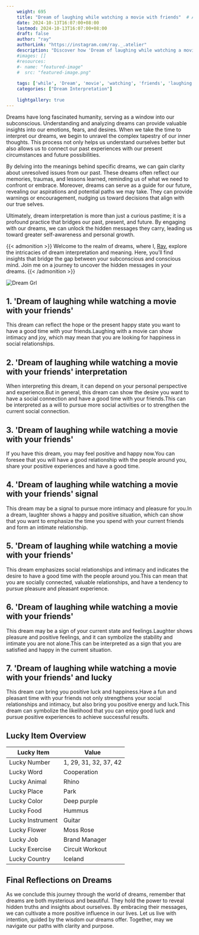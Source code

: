 ```yaml
---
    weight: 695
    title: "Dream of laughing while watching a movie with friends"  # Assuming 'title' column exists
    date: 2024-10-13T16:07:00+08:00
    lastmod: 2024-10-13T16:07:00+08:00
    draft: false
    author: "ray"
    authorLink: "https://instagram.com/ray._.atelier"
    description: "Discover how 'Dream of laughing while watching a movie with friends' can interpret your future and uncover its significant meanings in your life."
    #images: []
    #resources:
    #- name: "featured-image"
    #  src: "featured-image.png"
    
    tags: ['while', 'Dream', 'movie', 'watching', 'friends', 'laughing']
    categories: ["Dream Interpretation"]
    
    lightgallery: true
---
```

    
Dreams have long fascinated humanity, serving as a window into our subconscious. Understanding and analyzing dreams can provide valuable insights into our emotions, fears, and desires. When we take the time to interpret our dreams, we begin to unravel the complex tapestry of our inner thoughts. This process not only helps us understand ourselves better but also allows us to connect our past experiences with our present circumstances and future possibilities.

By delving into the meanings behind specific dreams, we can gain clarity about unresolved issues from our past. These dreams often reflect our memories, traumas, and lessons learned, reminding us of what we need to confront or embrace. Moreover, dreams can serve as a guide for our future, revealing our aspirations and potential paths we may take. They can provide warnings or encouragement, nudging us toward decisions that align with our true selves.

Ultimately, dream interpretation is more than just a curious pastime; it is a profound practice that bridges our past, present, and future. By engaging with our dreams, we can unlock the hidden messages they carry, leading us toward greater self-awareness and personal growth.

{{< admonition >}}
Welcome to the realm of dreams, where I, [Ray](https://instagram.com/ray._.atelier), explore the intricacies of dream interpretation and meaning. Here, you’ll find insights that bridge the gap between your subconscious and conscious mind. Join me on a journey to uncover the hidden messages in your dreams.
{{< /admonition >}}

![Dream Grl](https://cdn.pixabay.com/photo/2017/11/02/03/35/gothic-2910057_1280.jpg "Dream Grl")

## 1. 'Dream of laughing while watching a movie with your friends'
This dream can reflect the hope or the present happy state you want to have a good time with your friends.Laughing with a movie can show intimacy and joy, which may mean that you are looking for happiness in social relationships.

## 2. 'Dream of laughing while watching a movie with your friends' interpretation
When interpreting this dream, it can depend on your personal perspective and experience.But in general, this dream can show the desire you want to have a social connection and have a good time with your friends.This can be interpreted as a will to pursue more social activities or to strengthen the current social connection.

## 3. 'Dream of laughing while watching a movie with your friends'
If you have this dream, you may feel positive and happy now.You can foresee that you will have a good relationship with the people around you, share your positive experiences and have a good time.

## 4. 'Dream of laughing while watching a movie with your friends' signal
This dream may be a signal to pursue more intimacy and pleasure for you.In a dream, laughter shows a happy and positive situation, which can show that you want to emphasize the time you spend with your current friends and form an intimate relationship.

## 5. 'Dream of laughing while watching a movie with your friends'
This dream emphasizes social relationships and intimacy and indicates the desire to have a good time with the people around you.This can mean that you are socially connected, valuable relationships, and have a tendency to pursue pleasure and pleasant experience.

## 6. 'Dream of laughing while watching a movie with your friends'
This dream may be a sign of your current state and feelings.Laughter shows pleasure and positive feelings, and it can symbolize the stability and intimate you are not alone.This can be interpreted as a sign that you are satisfied and happy in the current situation.

## 7. 'Dream of laughing while watching a movie with your friends' and lucky
This dream can bring you positive luck and happiness.Have a fun and pleasant time with your friends not only strengthens your social relationships and intimacy, but also bring you positive energy and luck.This dream can symbolize the likelihood that you can enjoy good luck and pursue positive experiences to achieve successful results.

## Lucky Item Overview
| Lucky Item          | Value              |
|---------------|--------------------|
| Lucky Number        | 1, 29, 31, 32, 37, 42  |
| Lucky Word          | Cooperation |
| Lucky Animal        | Rhino |
| Lucky Place         | Park     |
| Lucky Color         | Deep purple     |
| Lucky Food          | Hummus      |
| Lucky Instrument    | Guitar |
| Lucky Flower        | Moss Rose    |
| Lucky Job           | Brand Manager       |
| Lucky Exercise      | Circuit Workout  |
| Lucky Country       | Iceland    |


##  Final Reflections on Dreams

As we conclude this journey through the world of dreams, remember that dreams are both mysterious and beautiful. They hold the power to reveal hidden truths and insights about ourselves. By embracing their messages, we can cultivate a more positive influence in our lives. Let us live with intention, guided by the wisdom our dreams offer. Together, may we navigate our paths with clarity and purpose.
